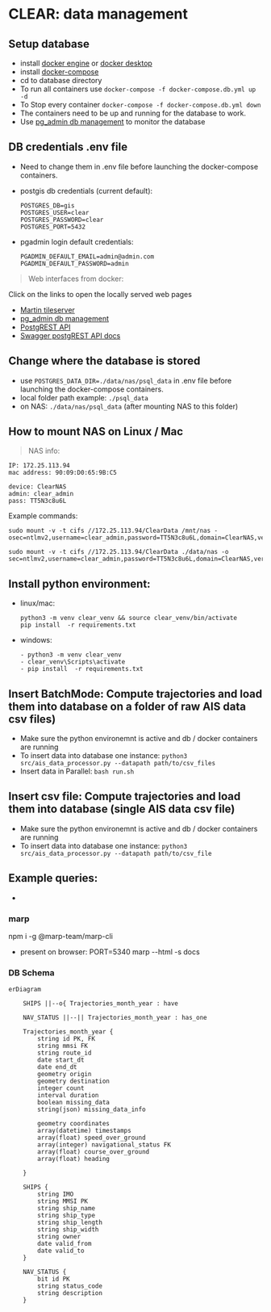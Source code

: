 # CLEAR: data management

## Setup database
- install [docker engine](https://docs.docker.com/engine/install/ubuntu/) or [docker desktop](https://docs.docker.com/desktop/)
- install [docker-compose]()
- cd to database directory
- To run all containers use `docker-compose -f docker-compose.db.yml up -d`
- To Stop every container `docker-compose -f docker-compose.db.yml down`
- The containers need to be up and running for the database to work.
- Use [pg_admin db management](http://localhost:5050) to monitor the database

## DB credentials .env file
- Need to change them in .env file before launching the docker-compose containers.
- postgis db credentials (current default):  

    ```
    POSTGRES_DB=gis                            
    POSTGRES_USER=clear
    POSTGRES_PASSWORD=clear
    POSTGRES_PORT=5432
    ```
- pgadmin login default credentials:

    ```
    PGADMIN_DEFAULT_EMAIL=admin@admin.com
    PGADMIN_DEFAULT_PASSWORD=admin
    ```

> Web interfaces from docker:

Click on the links to open the locally served web pages
- [Martin tileserver](http://localhost:8090/catalog)
- [pg_admin db management](http://localhost:5050)
- [PostgREST API](http://localhost:8080)
- [Swagger postgREST API docs](http://localhost:8070)


## Change where the database is stored
- use `POSTGRES_DATA_DIR=./data/nas/psql_data` in .env file before launching the docker-compose containers.
- local folder path example: `./psql_data`
- on NAS: `./data/nas/psql_data` (after mounting NAS to this folder)

## How to mount NAS on Linux / Mac
> NAS info:

```
IP: 172.25.113.94
mac address: 90:09:D0:65:9B:C5
```

```
device: ClearNAS
admin: clear_admin
pass: TT5N3c8u6L
```

Example commands:
```
sudo mount -v -t cifs //172.25.113.94/ClearData /mnt/nas -osec=ntlmv2,username=clear_admin,password=TT5N3c8u6L,domain=ClearNAS,vers=3.0
```

```
sudo mount -v -t cifs //172.25.113.94/ClearData ./data/nas -o sec=ntlmv2,username=clear_admin,password=TT5N3c8u6L,domain=ClearNAS,vers=3.0,uid=999,file_mode=0750,dir_mode=0750
```

 
## Install python environment: 

- linux/mac:
    ```
    python3 -m venv clear_venv && source clear_venv/bin/activate
    pip install  -r requirements.txt
    ```
- windows:
    ```
    - python3 -m venv clear_venv
    - clear_venv\Scripts\activate
    - pip install  -r requirements.txt
    ```


## Insert BatchMode: Compute trajectories and load them into database on a folder of raw AIS data csv files)
- Make sure the python environemnt is active and db / docker containers  are running
- To insert data into database one instance: `python3 src/ais_data_processor.py --datapath path/to/csv_files`
- Insert data in Parallel: `bash run.sh`

## Insert csv file: Compute trajectories and load them into database (single AIS data csv file)
- Make sure the python environemnt is active and db / docker containers  are running
- To insert data into database one instance: `python3 src/ais_data_processor.py --datapath path/to/csv_file`

## Example queries:
- 

### marp
npm i -g @marp-team/marp-cli
- present on browser: PORT=5340 marp --html -s docs

### DB Schema

```mermaid
erDiagram

    SHIPS ||--o{ Trajectories_month_year : have

    NAV_STATUS ||--|| Trajectories_month_year : has_one
    
    Trajectories_month_year {
        string id PK, FK
        string mmsi FK
        string route_id 
        date start_dt
        date end_dt
        geometry origin
        geometry destination
        integer count
        interval duration
        boolean missing_data 
        string(json) missing_data_info
       
        geometry coordinates
        array(datetime) timestamps
        array(float) speed_over_ground
        array(integer) navigational_status FK
        array(float) course_over_ground
        array(float) heading

    }

    SHIPS {
        string IMO 
        string MMSI PK
        string ship_name
        string ship_type
        string ship_length
        string ship_width
        string owner
        date valid_from
        date valid_to
    }

    NAV_STATUS {
        bit id PK
        string status_code
        string description
    }

```

